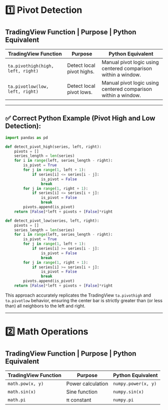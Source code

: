 
# 1️⃣ Pivot Detection

## TradingView Function | Purpose | Python Equivalent

| TradingView Function               | Purpose                       | Python Equivalent                                |
|--------------------------------------|--------------------------------|--------------------------------------------------|
| `ta.pivothigh(high, left, right)`    | Detect local pivot highs.      | Manual pivot logic using centered comparison within a window. |
| `ta.pivotlow(low, left, right)`      | Detect local pivot lows.       | Manual pivot logic using centered comparison within a window. |

---

## ✅ Correct Python Example (Pivot High and Low Detection):

```python
import pandas as pd

def detect_pivot_high(series, left, right):
    pivots = []
    series_length = len(series)
    for i in range(left, series_length - right):
        is_pivot = True
        for j in range(1, left + 1):
            if series[i] <= series[i - j]:
                is_pivot = False
                break
        for j in range(1, right + 1):
            if series[i] <= series[i + j]:
                is_pivot = False
                break
        pivots.append(is_pivot)
    return [False]*left + pivots + [False]*right

def detect_pivot_low(series, left, right):
    pivots = []
    series_length = len(series)
    for i in range(left, series_length - right):
        is_pivot = True
        for j in range(1, left + 1):
            if series[i] >= series[i - j]:
                is_pivot = False
                break
        for j in range(1, right + 1):
            if series[i] >= series[i + j]:
                is_pivot = False
                break
        pivots.append(is_pivot)
    return [False]*left + pivots + [False]*right
```

This approach accurately replicates the TradingView `ta.pivothigh` and `ta.pivotlow` behavior, ensuring the center bar is strictly greater than (or less than) all neighbors to the left and right.

---

# 2️⃣ Math Operations

## TradingView Function | Purpose | Python Equivalent

| TradingView Function    | Purpose             | Python Equivalent    |
|-------------------------|---------------------|----------------------|
| `math.pow(x, y)`        | Power calculation   | `numpy.power(x, y)`  |
| `math.sin(x)`           | Sine function       | `numpy.sin(x)`       |
| `math.pi`               | π constant          | `numpy.pi`           |
